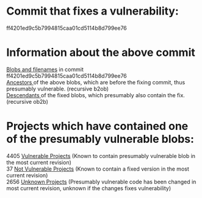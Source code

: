 <h1>Commit that fixes a vulnerability:</h1>
ff4201ed9c5b7994815caa01cd5114b8d799ee76
<p />
<h1>Information about the above commit</h1>
<a href=blobs.md>Blobs and filenames</a> in commit ff4201ed9c5b7994815caa01cd5114b8d799ee76<br />
<a href=bad_blobs.txt>Ancestors </a> of the above blobs, which are before the fixing commit, thus presumably vulnerable. (recursive b2ob)<br />
<a href=good_blobs.txt>Descendants </a> of the fixed blobs, which presumably also contain the fix. (recursive ob2b)<br />
<p />
<h1>Projects which have contained one of the presumably vulnerable blobs:</h1>
4405 <a href=vulnerable.md>Vulnerable Projects</a> (Known to contain presumably vulnerable blob in the most current revision)<br />
37 <a href=not-vulnerable.md>Not Vulnerable Projects</a> (Known to contain a fixed version in the most current revision)<br />
2656 <a href=unknown.md>Unknown Projects</a> (Presumably vulnerable code has been changed in most current revision, unknown if the changes fixes vulnerability)<br />
<p />
